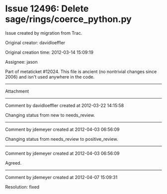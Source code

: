 # Issue 12496: Delete sage/rings/coerce_python.py

Issue created by migration from Trac.

Original creator: davidloeffler

Original creation time: 2012-03-14 15:09:19

Assignee: jason

Part of metaticket #12024. This file is ancient (no nontrivial changes since 2006) and isn't used anywhere in the code.


---

Attachment


---

Comment by davidloeffler created at 2012-03-22 14:15:58

Changing status from new to needs_review.


---

Comment by jdemeyer created at 2012-04-03 06:56:09

Changing status from needs_review to positive_review.


---

Comment by jdemeyer created at 2012-04-03 06:56:09

Agreed.


---

Comment by jdemeyer created at 2012-04-07 15:09:31

Resolution: fixed
